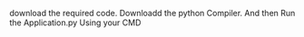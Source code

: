 download the required code.
Downloadd the python Compiler.
And then Run the Application.py Using your CMD 
